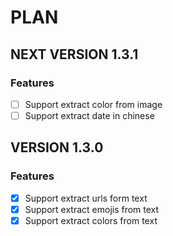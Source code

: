 # PLAN

## NEXT VERSION 1.3.1

### Features

- [ ] Support extract color from image
- [ ] Support extract date in chinese

## VERSION 1.3.0

### Features

- [x] Support extract urls form text
- [x] Support extract emojis from text
- [x] Support extract colors from text
